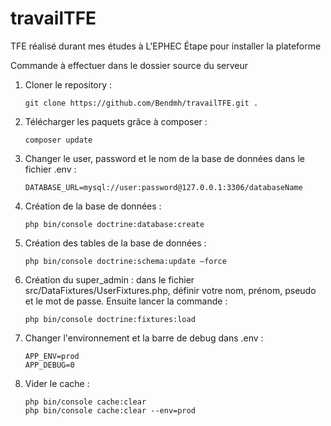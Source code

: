 # travailTFE
TFE réalisé durant mes études à L'EPHEC
Étape pour installer la plateforme

Commande à effectuer dans le dossier source du serveur

1.	Cloner le repository : 
    ```
    git clone https://github.com/Bendmh/travailTFE.git .
    ```
    
2.	Télécharger les paquets grâce à composer :
    ```
    composer update
    ```
    
3.	Changer le user, password et le nom de la base de données dans le fichier .env :
    ```
    DATABASE_URL=mysql://user:password@127.0.0.1:3306/databaseName
    ```
    
4.	Création de la base de données :
    ```
    php bin/console doctrine:database:create
    ```
    
5.	Création des tables de la base de données :
    ```
    php bin/console doctrine:schema:update –force
    ```
    
6.	Création du super_admin : 
    dans le fichier src/DataFixtures/UserFixtures.php, définir votre nom, prénom, pseudo et le mot de passe.
    Ensuite lancer la commande : 
    ```
    php bin/console doctrine:fixtures:load
    ```
    
7.	Changer l'environnement et la barre de debug dans .env : 
    ```
    APP_ENV=prod
    APP_DEBUG=0
    ```

8.	Vider le cache : 
    ```
    php bin/console cache:clear
    php bin/console cache:clear --env=prod
    ```
